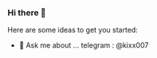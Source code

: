 ### Hi there 👋

Here are some ideas to get you started:

- 💬 Ask me about ... telegram : @kixx007


